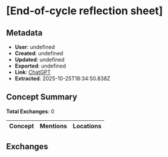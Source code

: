 # \[End-of-cycle reflection sheet\]

## Metadata

- **User**: undefined
- **Created**: undefined
- **Updated**: undefined
- **Exported**: undefined
- **Link**: [ChatGPT](undefined)
- **Extracted**: 2025-10-25T18:34:50.838Z

## Concept Summary

**Total Exchanges**: 0

| Concept | Mentions | Locations |
|---------|----------|----------|

## Exchanges

